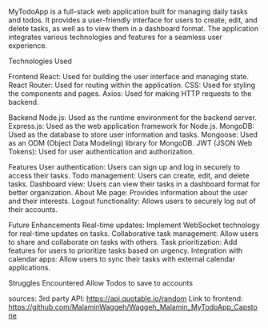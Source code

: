  MyTodoApp is a full-stack web application built for managing daily tasks and todos. It provides a user-friendly interface for users to create, edit, and delete tasks, as well as to view them in a dashboard format. The application integrates various technologies and features for a seamless user experience.

Technologies Used

Frontend React: Used for building the user interface and managing state. React Router: Used for routing within the application. CSS: Used for styling the components and pages. Axios: Used for making HTTP requests to the backend.

Backend Node.js: Used as the runtime environment for the backend server. Express.js: Used as the web application framework for Node.js. MongoDB: Used as the database to store user information and tasks. Mongoose: Used as an ODM (Object Data Modeling) library for MongoDB. JWT (JSON Web Tokens): Used for user authentication and authorization.

Features User authentication: Users can sign up and log in securely to access their tasks. Todo management: Users can create, edit, and delete tasks. Dashboard view: Users can view their tasks in a dashboard format for better organization. About Me page: Provides information about the user and their interests. Logout functionality: Allows users to securely log out of their accounts.

Future Enhancements Real-time updates: Implement WebSocket technology for real-time updates on tasks. Collaborative task management: Allow users to share and collaborate on tasks with others. Task prioritization: Add features for users to prioritize tasks based on urgency. Integration with calendar apps: Allow users to sync their tasks with external calendar applications.

Struggles Encountered Allow Todos to save to accounts


sources:
3rd party API: https://api.quotable.io/random
Link to frontend: https://github.com/MalaminWaggeh/Waggeh_Malamin_MyTodoApp_Capstone
